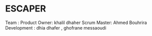# ESCAPER
Team : 
Product Owner: khalil dhaher
Scrum Master: Ahmed Bouhrira
Development : dhia dhafer , ghofrane messaoudi
